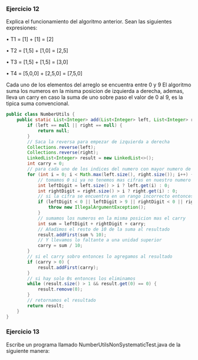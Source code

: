 ### Ejercicio 12
Explica el funcionamiento del algoritmo anterior.
Sean las siguientes expresiones:

• T1 = [1] + [1] = [2]

• T2 = [1,5] + [1,0] = [2,5]

• T3 = [1,5] + [1,5] = [3,0]

• T4 = [5,0,0] + [2,5,0] = [7,5,0]

Cada uno de los elementos del arreglo se encuentra entre 0 y 9
El algoritmo suma los numeros en la misma posicion de izquierda a 
derecha, ademas, lleva un carry en caso la suma de uno sobre
paso el valor de 0 al 9, es la tipica suma convencional.



``` java
public class NumberUtils {
    public static List<Integer> add(List<Integer> left, List<Integer> right) {
        if (left == null || right == null) {
            return null;
        }
        // Saca la reversa para empezar de izquierda a derecha
        Collections.reverse(left);
        Collections.reverse(right);
        LinkedList<Integer> result = new LinkedList<>();
        int carry = 0;
        // para cada uno de los indices del numero con mayor numero de cifras
        for (int i = 0; i < Math.max(left.size(), right.size()); i++) {
            // tomamos 0 si ya no tenemos mas cifras en nuestro numero
            int leftDigit = left.size() > i ? left.get(i) : 0;
            int rightDigit = right.size() > i ? right.get(i) : 0;
            // si la cifra se encuentra en un rango incorrecto entonces lanza una exception
            if (leftDigit < 0 || leftDigit > 9 || rightDigit < 0 || rightDigit > 9) {
                throw new IllegalArgumentException();
            }
            // sumamos los numeros en la misma posicion mas el carry
            int sum = leftDigit + rightDigit + carry;
            // Añadimos el resto de 10 de la suma al resultado
            result.addFirst(sum % 10);
            // Y llevamos lo faltante a una unidad superior
            carry = sum / 10;
        }
        // si el carry sobro entonces lo agregamos al resultado
        if (carry > 0) {
            result.addFirst(carry);
        }
        // si hay solo 0s entonces los eliminamos
        while (result.size() > 1 && result.get(0) == 0) {
            result.remove(0);
        }
        // retornamos el resultado
        return result;
    }
}
```
### Ejercicio 13

Escribe un programa llamado NumberUtilsNonSystematicTest.java de la siguiente
manera:

